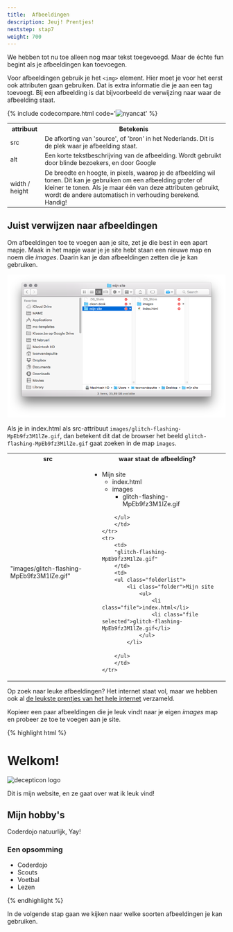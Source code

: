 ```yaml
---
title:  Afbeeldingen
description: Jeuj! Prentjes!
nextstep: stap7
weight: 700
---
```

We hebben tot nu toe alleen nog maar tekst toegevoegd. Maar de échte fun begint als je afbeeldingen kan toevoegen.

Voor afbeeldingen gebruik je het `<img>` element. Hier moet je voor het eerst ook attributen gaan gebruiken. Dat is extra informatie die je aan een tag toevoegt. Bij een afbeelding is dat bijvoorbeeld de verwijzing naar waar de afbeelding staat.

{% include codecompare.html code='<img
    src="/assets/gifs/cat-pixel-12PXNbcHW8C9Bm.gif"
    alt="nyancat"
    width="300" />' %}

<table class="deftable">
    <tr>
        <th>attribuut</th><th>Betekenis</th>
    </tr>
    <tr>
        <td>src</td>
        <td>De afkorting van 'source', of 'bron' in het Nederlands. Dit is de plek waar je afbeelding staat. </td>
    </tr>
    <tr>
        <td>alt</td>
        <td>Een korte tekstbeschrijving van de afbeelding. Wordt gebruikt door blinde bezoekers, en door Google</td>
    </tr>
    <tr>
        <td>width / height</td>
        <td>De breedte en hoogte, in pixels, waarop je de afbeelding wil tonen. Dit kan je gebruiken om een afbeelding groter of kleiner te tonen. Als je maar één van deze attributen gebruikt, wordt de andere automatisch in verhouding berekend. Handig!</td>
    </tr>
</table>

## Juist verwijzen naar afbeeldingen

Om afbeeldingen toe te voegen aan je site, zet je die best in een apart mapje. Maak in het mapje waar je je site hebt staan een nieuwe map en noem die <em>images</em>. Daarin kan je dan afbeeldingen zetten die je kan gebruiken.

![De 'images' folder](/images/folder_images.png)

Als je in index.html als src-attribuut `images/glitch-flashing-MpEb9fz3M1lZe.gif`, dan betekent dit dat de browser het beeld `glitch-flashing-MpEb9fz3M1lZe.gif` gaat zoeken in de map `images`.

<table class="deftable">
    <tr>
        <th>src</th>
        <th>waar staat de afbeelding?</th>
    </tr>
    <tr>
        <td>
        "images/glitch-flashing-MpEb9fz3M1lZe.gif"
        </td>
        <td>
        <ul class="folderlist">
            <li class="folder">Mijn site
                <ul>
                    <li class="file">index.html</li>
                    <li class="folder">images
                        <ul>
                            <li class="file selected">glitch-flashing-MpEb9fz3M1lZe.gif</li>
                        </ul>
                    </li>
                </ul>
            </li>

        </ul>
        </td>
    </tr>
    <tr>
        <td>
        "glitch-flashing-MpEb9fz3M1lZe.gif"
        </td>
        <td>
        <ul class="folderlist">
            <li class="folder">Mijn site
                <ul>
                    <li class="file">index.html</li>
                    <li class="file selected">glitch-flashing-MpEb9fz3M1lZe.gif</li>
                </ul>
            </li>

        </ul>
        </td>
    </tr>
</table>

Op zoek naar leuke afbeeldingen? Het internet staat vol, maar we hebben ook al <a href="/assets/gifs.zip">de leukste prentjes van het hele internet</a> verzameld.

Kopieer een paar afbeeldingen die je leuk vindt naar je eigen _images_ map en probeer ze toe te voegen aan je site.

{% highlight html %}<!doctype html>
<html>
    <head>
    <title>Mijn allereerste webpagina</title>
    </head>
    <body>
        <h1>Welkom!</h1>
        <img
            src="images/glitch-flashing-MpEb9fz3M1lZe.gif"
            width="400"
            alt="decepticon logo" />
        <p>Dit is mijn website, en ze gaat over wat ik leuk vind!</p>
        <h2>Mijn hobby's</h2>
        <p>Coderdojo natuurlijk, Yay!</p>
        <h3>Een opsomming</h3>
        <ul>
            <li>Coderdojo</li>
            <li>Scouts</li>
            <li>Voetbal</li>
            <li>Lezen</li>
        </ul>
    </body>
</html>{% endhighlight %}

In de volgende stap gaan we kijken naar welke soorten afbeeldingen je kan gebruiken.
